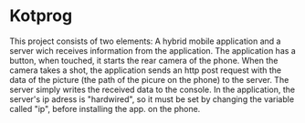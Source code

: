 # Kotprog
This project consists of two elements: A hybrid mobile application and a server wich receives information from the application.
The application has a button, when touched, it starts the rear camera of the phone. When the camera takes a shot, the application 
sends an http post request with the data of the picture (the path of the picure on the phone) to the server. The server simply writes
the received data to the console. In the application, the server's ip adress is "hardwired", so it must be set by changing the variable
called "ip", before installing the app. on the phone.